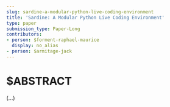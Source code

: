 ```yaml
---
slug: sardine-a-modular-python-live-coding-environment
title: 'Sardine: A Modular Python Live Coding Environment'
type: paper
submission_type: Paper-Long
contributors:
- person: $forment-raphael-maurice
  display: no_alias
- person: $armitage-jack
---
```


# $ABSTRACT

(...)